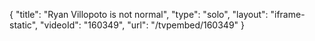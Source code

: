 {
    "title": "Ryan Villopoto is not normal",
    "type": "solo",
    "layout": "iframe-static",
    "videoId": "160349",
    "url": "\/tvpembed\/160349"
}